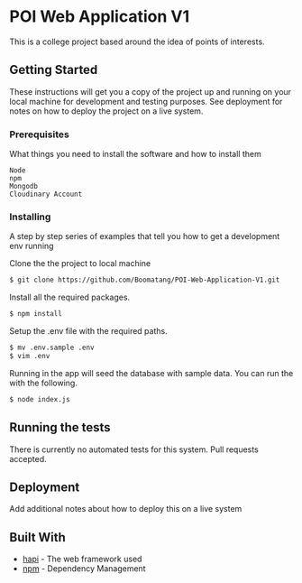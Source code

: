 # POI Web Application V1

This is a college project based around the idea of points of interests.

## Getting Started

These instructions will get you a copy of the project up and running on your local machine for development and testing purposes. See deployment for notes on how to deploy the project on a live system.

### Prerequisites

What things you need to install the software and how to install them

```
Node
npm
Mongodb
Cloudinary Account
```

### Installing

A step by step series of examples that tell you how to get a development env running

Clone the the project to local machine

```bash
$ git clone https://github.com/Boomatang/POI-Web-Application-V1.git
```

Install all the required packages.

```bash
$ npm install
```

Setup the .env file with the required paths.

```bash
$ mv .env.sample .env
$ vim .env
```

Running in the app will seed the database with sample data. You can run the with the following.
``` bash
$ node index.js
```

## Running the tests

There is currently no automated tests for this system. Pull requests accepted.

## Deployment

Add additional notes about how to deploy this on a live system

## Built With

* [hapi](https://hapijs.com) - The web framework used
* [npm](https://www.npmjs.com) - Dependency Management

